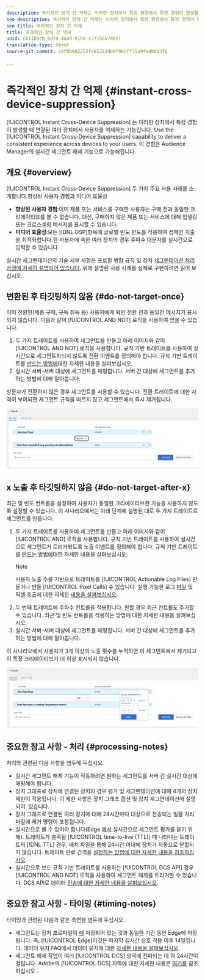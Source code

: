 ```yaml
---
description: 즉각적인 장치 간 억제는 이러한 장치에서 특정 환경에서 특정 경험이 발생할 때 연결되어 있는 여러 장치에 있는 사용자를 억제하는 기능입니다. 여러 장치 간에 일관된 경험을 사용자에게 제공하려면 즉각적인 장치 간 억제 기능을 사용하십시오. 이 경험은 Audience Manager의 실시간 세그먼트 해제 기능으로 가능해집니다.
seo-description: 즉각적인 장치 간 억제는 이러한 장치에서 특정 환경에서 특정 경험이 발생할 때 연결되어 있는 여러 장치에 있는 사용자를 억제하는 기능입니다. 여러 장치 간에 일관된 경험을 사용자에게 제공하려면 즉각적인 장치 간 억제 기능을 사용하십시오. 이 경험은 Audience Manager의 실시간 세그먼트 해제 기능으로 가능해집니다.
seo-title: 즉각적인 장치 간 억제
title: 즉각적인 장치 간 억제
uuid: cb11b9cb-6d7d-4aa9-91b0-c2715857d821
translation-type: tm+mt
source-git-commit: a4f0b9d2252fd85322d00f965ff35a9fed04d3f8

---
```



# 즉각적인 장치 간 억제 {#instant-cross-device-suppression}

[!UICONTROL Instant Cross-Device Suppression] 는 이러한 장치에서 특정 경험이 발생할 때 연결된 여러 장치에서 사용자를 억제하는 기능입니다. Use the [!UICONTROL Instant Cross-Device Suppression] capability to deliver a consistent experience across devices to your users. 이 경험은 Audience Manager의 실시간 세그먼트 해제 기능으로 가능해집니다.

## 개요 {#overview}

[!UICONTROL Instant Cross-Device Suppression] 두 가지 주요 사용 사례를 소개합니다.향상된 사용자 경험과 미디어 효율성

* **향상된 사용자 경험**:이미 제품 또는 서비스를 구매한 사용자는 구매 전과 동일한 크리에이티브를 볼 수 없습니다. 대신, 구매하지 않은 제품 또는 서비스에 대해 업셀링 또는 크로스셀링 메시지를 표시할 수 있습니다.
* **미디어 효율성**:모든 [!DNL DSP]항목에 글로벌 빈도 한도를 적용하여 캠페인 지출을 최적화합니다.한 사용자에 속한 여러 장치의 경우 주파수 대문자를 실시간으로 입력할 수 있습니다.

실시간 세그멘테이션의 기술 세부 사항은 프로필 병합 규칙 및 장치 [세그멘테이션 처리 과정에 자세히 설명되어 있습니다](merge-rule-unsegment.md). 위에 설명된 사용 사례를 실제로 구현하려면 읽어 보십시오.

## 변환된 후 타깃팅하지 않음 {#do-not-target-once}

이미 전환한(제품 구매, 구독 취득 등) 사용자에게 확인 전환 전과 동일한 메시지가 표시되지 않습니다. 다음과 같이 [!UICONTROL AND NOT] 로직을 사용하여 얻을 수 있습니다.

1. 두 가지 트레이트를 사용하여 세그먼트를 만들고 아래 이미지와 같이 [!UICONTROL AND NOT] 로직을 사용합니다. 규칙 기반 트레이트를 사용하여 실시간으로 세그먼트화되지 않도록 전환 이벤트를 정의해야 합니다. 규칙 기반 트레이트를 [만드는 방법에](../traits/create-onboarded-rule-based-traits.md)대한 자세한 내용을 살펴보십시오.
2. 실시간 서버-서버 대상에 세그먼트를 매핑합니다. 서버 간 대상에 [](../destinations/add-edit-segments.md)세그먼트를 추가하는 방법에 대해 알아봅니다.

방문자가 전환하지 않은 경우 세그먼트를 사용할 수 있습니다. 전환 트레이트에 대한 자격이 부여되면 세그먼트 규칙을 따르지 않고 세그먼트에서 즉시 제거됩니다.

![](assets/and_not_use_case.png)

## x 노출 후 타깃팅하지 않음 {#do-not-target-after-x}

최근 및 빈도 컨트롤을 설정하여 사용자가 동일한 크리에이티브한 기능을 사용하지 않도록 설정할 수 있습니다. 이 시나리오에서는 아래 단계에 설명된 대로 두 가지 트레이트로 세그먼트를 만듭니다.

1. 두 가지 트레이트를 사용하여 세그먼트를 만들고 아래 이미지와 같이 [!UICONTROL AND] 로직을 사용합니다. 규칙 기반 트레이트를 사용하여 실시간으로 세그먼트가 트리거되도록 노출 이벤트를 정의해야 합니다. 규칙 기반 트레이트를 [만드는 방법에](../traits/create-onboarded-rule-based-traits.md)대한 자세한 내용을 살펴보십시오.
   >[!NOTE]
   >
   >사용자 노출 수를 기반으로 트레이트를 [!UICONTROL Actionable Log Files] 만들거나 만들 [!UICONTROL Pixel Calls] 수 있습니다. 실행 가능한 로그 [파일](../../integration/media-data-integration/actionable-log-files.md) 및 픽셀 호출에 대한 자세한 [내용을 살펴보십시오](../../integration/media-data-integration/impression-data-pixels.md).
2. 두 번째 트레이트에 주파수 컨트롤을 적용합니다. 원할 경우 최근 컨트롤도 추가할 수 있습니다. 최근 및 빈도 컨트롤을 [](../segments/recency-and-frequency.md)적용하는 방법에 대한 자세한 내용을 살펴보십시오.
3. 실시간 서버-서버 대상에 세그먼트를 매핑합니다. 서버 간 대상에 [](../destinations/add-edit-segments.md)세그먼트를 추가하는 방법에 대해 알아봅니다.

이 시나리오에서 사용자가 3개 이상의 노출 횟수를 누적하면 이 세그먼트에서 제거되고 이 특정 크리에이티브가 더 이상 표시되지 않습니다.

![](assets/impressions_use_case.png)

## 중요한 참고 사항 - 처리 {#processing-notes}

처리와 관련된 다음 사항을 염두에 두십시오.

* 실시간 세그먼트 해제 기능이 작동하려면 원하는 세그먼트를 서버 간 실시간 대상에 매핑해야 합니다.
* 장치 그래프로 [](profile-link-use-case.md#recommendations)장치에 연결된 장치의 경우 평가 및 세그멘테이션에 대해 4개의 장치 제한이 적용됩니다. 이 제한 사항은 장치 그래프 옵션 [](merge-rule-unsegment.md#device-graph-options-unsegmentation)및 장치 세그먼테이션에 설명되어 &#x200B; 있습니다.
* 장치 그래프로 연결된 여러 장치에 대해 24시간마다 대상으로 전송되는 일괄 처리 파일에 제거 명령이 포함됩니다.
* 실시간으로 볼 수 있어야 합니다(Edge [에서](../../reference/system-components/components-edge.md) 실시간으로 세그먼트 평가를 묻기 위해). 트레이트가 충족될 [!UICONTROL time-to-live (TTL)] 때 나타나는 트레이트의 [!DNL TTL] 경우, 배치 파일을 통해 24시간 이내에 장치가 자동으로 분할되지 않습니다&#x200B;. 트레이트 만료 간격을 [설정하는 방법에 대한 자세한 내용을 참조하십시오](../traits/create-onboarded-rule-based-traits.md#set-expiration-interval).
* 실시간으로 보드 규칙 기반 트레이트를 사용하는 [!UICONTROL DCS API] 경우 [!UICONTROL AND NOT] 로직을 사용하여 세그먼트 해제를 트리거할 수 있습니다. DCS API로 데이터 [전송에 대한 자세한 내용을 살펴보십시오](../../api/dcs-intro/dcs-event-calls/dcs-url-send.md).

## 중요한 참고 사항 - 타이밍 {#timing-notes}

타이밍과 관련된 다음과 같은 측면을 염두에 두십시오.

* 세그먼트는 장치 프로파일이 [에](../../reference/system-components/components-edge.md) 저장되어 있는 것과 동일한 기간 동안 Edge에 저장됩니다. 즉, [!UICONTROL Edge]이것은 마지막 실시간 상호 작용 이후 14일입니다. 데이터 유지 FAQ에서 데이터 유지에 대한 [자세한 내용을 살펴보십시오](../../faq/faq-privacy.md#data-retention-faq).
* 세그먼트 해제 작업이 여러 [!UICONTROL DCS] 영역에 전파되는 데 약 24시간이 걸립니다. Adobe의 [!UICONTROL DCS] 지역에 대한 자세한 내용은 [여기를](../..//reference/system-components/components-data-collection.md) 참조하십시오 [](../../api/dcs-intro/dcs-api-reference/dcs-regions.md).
